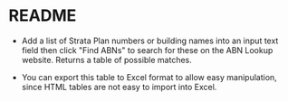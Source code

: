 # README

* Add a list of Strata Plan numbers or building names into an input text field then click "Find ABNs" to search for these on the ABN Lookup website. Returns a table of possible matches.

* You can export this table to Excel format to allow easy manipulation, since HTML tables are not easy to import into Excel.